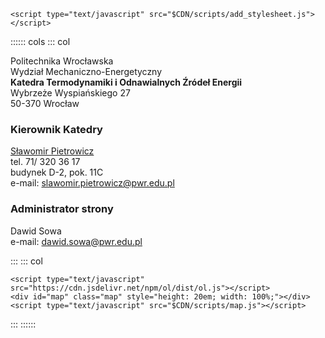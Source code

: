 ```{=html}
<script type="text/javascript" src="$CDN/scripts/add_stylesheet.js"></script>
```

:::::: cols
::: col

Politechnika Wrocławska\
Wydział Mechaniczno-Energetyczny\
**Katedra Termodynamiki i Odnawialnych Źródeł Energii**\
Wybrzeże Wyspiańskiego 27\
50-370 Wrocław

### Kierownik Katedry

[Sławomir Pietrowicz](/pracownicy/slawomir-pietrowicz)\
tel. 71/ 320 36 17\
budynek D-2, pok. 11C\
e-mail: [slawomir.pietrowicz@pwr.edu.pl](mailto:slawomir.pietrowicz@pwr.edu.pl)

### Administrator strony

Dawid Sowa\
e-mail: [dawid.sowa@pwr.edu.pl](mailto:dawid.sowa@pwr.edu.pl)

:::
::: col

```{=html}
<script type="text/javascript" src="https://cdn.jsdelivr.net/npm/ol/dist/ol.js"></script>
<div id="map" class="map" style="height: 20em; width: 100%;"></div>
<script type="text/javascript" src="$CDN/scripts/map.js"></script>
```

:::
::::::
